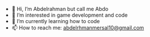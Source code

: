 - 👋 Hi, I’m Abdelrahman but call me Abdo
- 👀 I’m interested in game development and code
- 🌱 I’m currently learning how to code
- 📫 How to reach me: abdelrhmanmersal10@gmail.com

<!---
ClumsyBoody/ClumsyBoody is a ✨ special ✨ repository because its `README.md` (this file) appears on your GitHub profile.
You can click the Preview link to take a look at your changes.
--->

